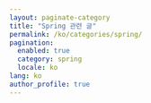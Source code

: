 ```yaml
---
layout: paginate-category
title: "Spring 관련 글"
permalink: /ko/categories/spring/
pagination:
  enabled: true
  category: spring
  locale: ko
lang: ko
author_profile: true
---
```

